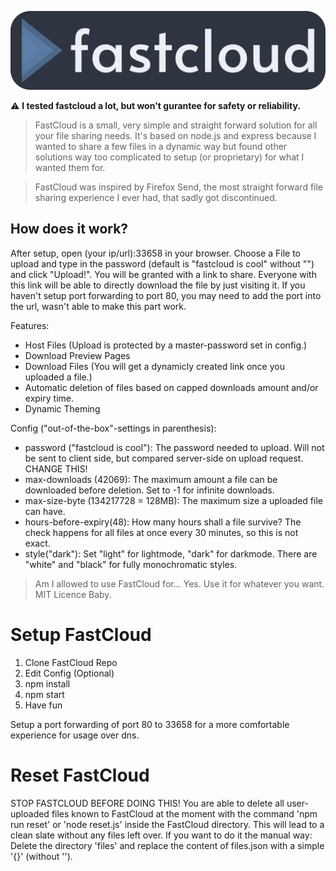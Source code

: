 ![# FastCloud](https://raw.githubusercontent.com/bluewingtitan/fastcloud/master/statics/Banner.png)

⚠️ **I tested fastcloud a lot, but won't gurantee for safety or reliability.**

> FastCloud is a small, very simple and straight forward solution for all your file sharing needs. It's based on node.js and express because I wanted to share a few files in a dynamic way but found other solutions way too complicated to setup (or proprietary) for what I wanted them for.

> FastCloud was inspired by Firefox Send, the most straight forward file sharing experience I ever had, that sadly got discontinued.

## How does it work?
After setup, open (your ip/url):33658 in your browser.
Choose a File to upload and type in the password (default is "fastcloud is cool" without "") and click "Upload!".
You will be granted with a link to share. Everyone with this link will be able to directly download the file by just visiting it.
If you haven't setup port forwarding to port 80, you may need to add the port into the url, wasn't able to make this part work.

Features:

- Host Files (Upload is protected by a master-password set in config.)
- Download Preview Pages
- Download Files (You will get a dynamicly created link once you uploaded a file.)
- Automatic deletion of files based on capped downloads amount and/or expiry time.
- Dynamic Theming



Config ("out-of-the-box"-settings in parenthesis):

- password ("fastcloud is cool"): The password needed to upload. Will not be sent to client side, but compared server-side on upload request. CHANGE THIS!
- max-downloads (42069): The maximum amount a file can be downloaded before deletion. Set to -1 for infinite downloads.
- max-size-byte (134217728 = 128MB): The maximum size a uploaded file can have.
- hours-before-expiry(48): How many hours shall a file survive? The check happens for all files at once every 30 minutes, so this is not exact.
- style("dark"): Set "light" for lightmode, "dark" for darkmode. There are "white" and "black" for fully monochromatic styles.


> Am I allowed to use FastCloud for...
Yes.
Use it for whatever you want.
MIT Licence Baby.




# Setup FastCloud
1. Clone FastCloud Repo
2. Edit Config (Optional)
3. npm install
4. npm start
5. Have fun

Setup a port forwarding of port 80 to 33658 for a more comfortable experience for usage over dns.


# Reset FastCloud
STOP FASTCLOUD BEFORE DOING THIS!
You are able to delete all user-uploaded files known to FastCloud at the moment with the command 'npm run reset' or 'node reset.js' inside the FastCloud directory.
This will lead to a clean slate without any files left over.
If you want to do it the manual way: Delete the directory 'files' and replace the content of files.json with a simple '{}' (without '').
